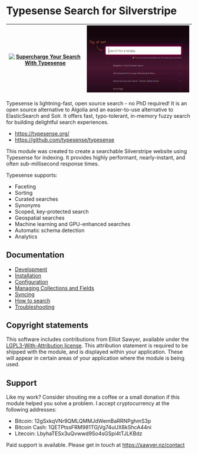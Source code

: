 # Typesense Search for Silverstripe

| [![Supercharge Your Search With Typesense](http://img.youtube.com/vi/3ovkP2u4lbY/0.jpg)](http://www.youtube.com/watch?v=3ovkP2u4lbY "Supercharge Your Search With Typesense") | ![A demo embedded on the Typesense homepage](docs/img/ts-docs.webp "A demo embedded on the Typesense homepage")  |
| -------- | ------- |

Typesense is lightning-fast, open source search - no PhD required!  It is an open source alternative to Algolia and an easier-to-use alternative to ElasticSearch and Solr. It offers fast, typo-tolerant, in-memory fuzzy search for building delightful search experiences.

* https://typesense.org/
* https://github.com/typesense/typesense

This module was created to create a searchable Silverstripe website using Typesense for indexing.  It provides highly performant, nearly-instant, and often sub-millisecond response times. 

Typesense supports:

* Faceting
* Sorting
* Curated searches
* Synonyms
* Scoped, key-protected search
* Geospatial searches
* Machine learning and GPU-enhanced searches
* Automatic schema detection
* Analytics

## Documentation

* [Development](docs/02-development.md)
* [Installation](docs/03-installation.md)
* [Configuration](docs/04-configuration.md)
* [Managing Collections and Fields](05-docs/collections.md)
* [Syncing](docs/06-syncing.md)
* [How to search](docs/07-searching.md)
* [Troubleshooting](docs/08-troubleshooting.md)

## Copyright statements

This software includes contributions from Elliot Sawyer, available under the [LGPL3-With-Attribution license](https://codeberg.org/0x/silverstripe-typesense/src/branch/pages/LICENSE.md). This attribution statement is required to be shipped with the module, and is displayed within your application. These will appear in certain areas of your application where the module is being used.

## Support

Like my work? Consider shouting me a coffee or a small donation if this module helped you solve a problem. I accept cryptocurrency at the following addresses:

* Bitcoin: 12gSxkqVNr9QMLQMMJdWemBaRRNPghmS3p
* Bitcoin Cash: 1QETPtssFRM981TGjVg74uUX8kShcA44ni
* Litecoin: LbyhaTESx3uQvwwd9So4sGSpi4tTJLKBdz

Paid support is available. Please get in touch at https://sawyer.nz/contact


